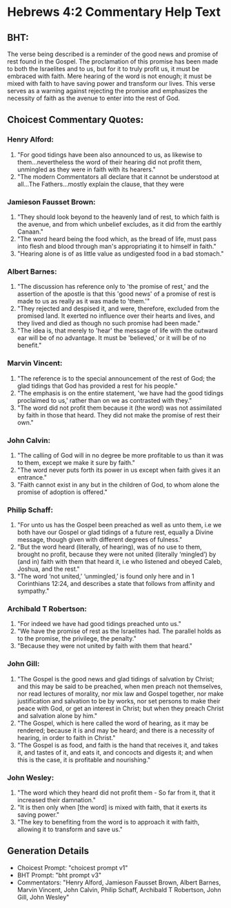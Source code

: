 # Hebrews 4:2 Commentary Help Text

## BHT:
The verse being described is a reminder of the good news and promise of rest found in the Gospel. The proclamation of this promise has been made to both the Israelites and to us, but for it to truly profit us, it must be embraced with faith. Mere hearing of the word is not enough; it must be mixed with faith to have saving power and transform our lives. This verse serves as a warning against rejecting the promise and emphasizes the necessity of faith as the avenue to enter into the rest of God.

## Choicest Commentary Quotes:
### Henry Alford:
1. "For good tidings have been also announced to us, as likewise to them...nevertheless the word of their hearing did not profit them, unmingled as they were in faith with its hearers." 
2. "The modern Commentators all declare that it cannot be understood at all...The Fathers...mostly explain the clause, that they were

### Jamieson Fausset Brown:
1. "They should look beyond to the heavenly land of rest, to which faith is the avenue, and from which unbelief excludes, as it did from the earthly Canaan."
2. "The word heard being the food which, as the bread of life, must pass into flesh and blood through man's appropriating it to himself in faith."
3. "Hearing alone is of as little value as undigested food in a bad stomach."

### Albert Barnes:
1. "The discussion has reference only to 'the promise of rest,' and the assertion of the apostle is that this 'good news' of a promise of rest is made to us as really as it was made to 'them.'"
2. "They rejected and despised it, and were, therefore, excluded from the promised land. It exerted no influence over their hearts and lives, and they lived and died as though no such promise had been made."
3. "The idea is, that merely to 'hear' the message of life with the outward ear will be of no advantage. It must be 'believed,' or it will be of no benefit."

### Marvin Vincent:
1. "The reference is to the special announcement of the rest of God; the glad tidings that God has provided a rest for his people."
2. "The emphasis is on the entire statement, 'we have had the good tidings proclaimed to us,' rather than on we as contrasted with they."
3. "The word did not profit them because it (the word) was not assimilated by faith in those that heard. They did not make the promise of rest their own."

### John Calvin:
1. "The calling of God will in no degree be more profitable to us than it was to them, except we make it sure by faith."
2. "The word never puts forth its power in us except when faith gives it an entrance."
3. "Faith cannot exist in any but in the children of God, to whom alone the promise of adoption is offered."

### Philip Schaff:
1. "For unto us has the Gospel been preached as well as unto them, i.e we both have our Gospel or glad tidings of a future rest, equally a Divine message, though given with different degrees of fulness."
2. "But the word heard (literally, of hearing), was of no use to them, brought no profit, because they were not united (literally ‘mingled’) by (and in) faith with them that heard it, i.e who listened and obeyed Caleb, Joshua, and the rest."
3. "The word ‘not united,’ ‘unmingled,’ is found only here and in 1 Corinthians 12:24, and describes a state that follows from affinity and sympathy."

### Archibald T Robertson:
1. "For indeed we have had good tidings preached unto us." 
2. "We have the promise of rest as the Israelites had. The parallel holds as to the promise, the privilege, the penalty." 
3. "Because they were not united by faith with them that heard."

### John Gill:
1. "The Gospel is the good news and glad tidings of salvation by Christ; and this may be said to be preached, when men preach not themselves, nor read lectures of morality, nor mix law and Gospel together, nor make justification and salvation to be by works, nor set persons to make their peace with God, or get an interest in Christ; but when they preach Christ and salvation alone by him."
2. "The Gospel, which is here called the word of hearing, as it may be rendered; because it is and may be heard; and there is a necessity of hearing, in order to faith in Christ."
3. "The Gospel is as food, and faith is the hand that receives it, and takes it, and tastes of it, and eats it, and concocts and digests it; and when this is the case, it is profitable and nourishing."

### John Wesley:
1. "The word which they heard did not profit them - So far from it, that it increased their damnation."
2. "It is then only when [the word] is mixed with faith, that it exerts its saving power."
3. "The key to benefiting from the word is to approach it with faith, allowing it to transform and save us."


## Generation Details
- Choicest Prompt: "choicest prompt v1"
- BHT Prompt: "bht prompt v3"
- Commentators: "Henry Alford, Jamieson Fausset Brown, Albert Barnes, Marvin Vincent, John Calvin, Philip Schaff, Archibald T Robertson, John Gill, John Wesley"
